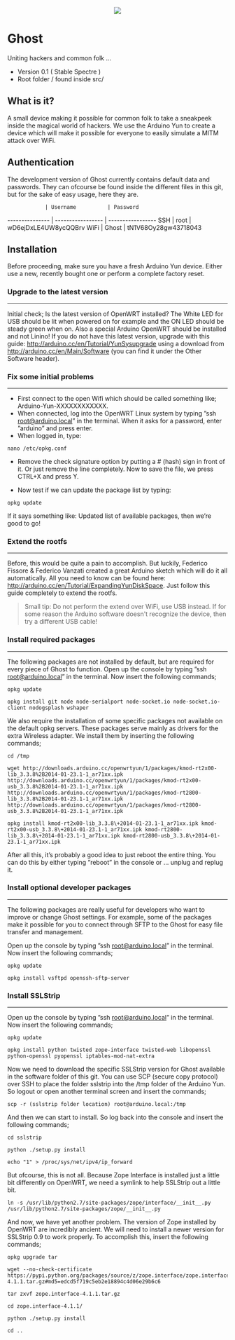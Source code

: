 <p align="center">
  <a href="http://projectghost.nl">
    <img src="http://projectghost.nl/assets/img/ghost_transparant.png"/>
  </a>
</p>

# Ghost

Uniting hackers and common folk ...

* Version 0.1 ( Stable Spectre )
* Root folder / found inside src/

## What is it?

A small device making it possible for common folk to take a sneakpeek inside the magical world of hackers. We use the Arduino Yun to create a device which will make it possible for everyone to easily simulate a MITM attack over WiFi.

## Authentication
The development version of Ghost currently contains default data and passwords.
They can ofcourse be found inside the different files in this git, but for the sake of easy usage, here they are.

                | Username          | Password
--------------- | ----------------- | -----------------
SSH             | root              | wD6ejDxLE4UW8ycQQBrv
WiFi            | Ghost             | tN1V68Oy28gw43718043

## Installation

Before proceeding, make sure you have a fresh Arduino Yun device. Either use a new, recently bought one or perform a complete factory reset.

### Upgrade to the latest version
----------------------

Initial check; Is the latest version of OpenWRT installed? The White LED for USB should be lit when powered on for example and the ON LED should be steady green when on.
Also a special Arduino OpenWRT should be installed and not Linino! If you do not have this latest version, upgrade with this guide: http://arduino.cc/en/Tutorial/YunSysupgrade using a download from http://arduino.cc/en/Main/Software (you can find it under the Other Software header).

### Fix some initial problems
----------------------

* First connect to the open Wifi which should be called something like; Arduino-Yun-XXXXXXXXXXXX.
* When connected, log into the OpenWRT Linux system by typing ”ssh root@arduino.local” in the terminal. When it asks for a password, enter ”arduino” and press enter.
* When logged in, type:
```
nano /etc/opkg.conf 
```
* Remove the check signature option by putting a # (hash) sign in front of it. Or just remove the line completely. Now to save the file, we press CTRL+X and press Y.

* Now test if we can update the package list by typing:
```
opkg update
```

If it says something like: Updated list of available packages, then we’re good to go!

### Extend the rootfs
----------------------

Before, this would be quite a pain to accomplish. But luckily, Federico Fissore & Federico Vanzati created a great Arduino sketch which will do it all automatically.
All you need to know can be found here: http://arduino.cc/en/Tutorial/ExpandingYunDiskSpace. Just follow this guide completely to extend the rootfs.

> Small tip: Do not perform the extend over WiFi, use USB instead. If for some reason the Arduino software doesn't recognize the device, then try a different USB cable!

### Install required packages
----------------------

The following packages are not installed by default, but are required for every piece of Ghost to function. Open up the console by typing ”ssh root@arduino.local” in the terminal.
Now insert the following commands;

```
opkg update
```
```
opkg install git node node-serialport node-socket.io node-socket.io-client nodogsplash wshaper
```

We also require the installation of some specific packages not available on the default opkg servers. These packages serve mainly as drivers for the extra Wireless adapter.
We install them by inserting the following commands;

```
cd /tmp
```
```
wget http://downloads.arduino.cc/openwrtyun/1/packages/kmod-rt2x00-lib_3.3.8%2B2014-01-23.1-1_ar71xx.ipk http://downloads.arduino.cc/openwrtyun/1/packages/kmod-rt2x00-usb_3.3.8%2B2014-01-23.1-1_ar71xx.ipk http://downloads.arduino.cc/openwrtyun/1/packages/kmod-rt2800-lib_3.3.8%2B2014-01-23.1-1_ar71xx.ipk http://downloads.arduino.cc/openwrtyun/1/packages/kmod-rt2800-usb_3.3.8%2B2014-01-23.1-1_ar71xx.ipk
```
```
opkg install kmod-rt2x00-lib_3.3.8\+2014-01-23.1-1_ar71xx.ipk kmod-rt2x00-usb_3.3.8\+2014-01-23.1-1_ar71xx.ipk kmod-rt2800-lib_3.3.8\+2014-01-23.1-1_ar71xx.ipk kmod-rt2800-usb_3.3.8\+2014-01-23.1-1_ar71xx.ipk
```

After all this, it’s probably a good idea to just reboot the entire thing. You can do this by either typing ”reboot” in the console or … unplug and replug it.

### Install optional developer packages
----------------------

The following packages are really useful for developers who want to improve or change Ghost settings. For example, some of the packages make it possible for you to connect through SFTP to the Ghost for easy file transfer and management.

Open up the console by typing ”ssh root@arduino.local” in the terminal. Now insert the following commands;

```
opkg update
```
```
opkg install vsftpd openssh-sftp-server
```

### Install SSLStrip
----------------------

Open up the console by typing ”ssh root@arduino.local” in the terminal. Now insert the following commands;

```
opkg update
```
```
opkg install python twisted zope-interface twisted-web libopenssl python-openssl pyopenssl iptables-mod-nat-extra
```

Now we need to download the specific SSLStrip version for Ghost available in the software folder of this git.
You can use SCP (secure copy protocol) over SSH to place the folder sslstrip into the /tmp folder of the Arduino Yun.
So logout or open another terminal screen and insert the commands;

```
scp -r (sslstrip folder location) root@arduino.local:/tmp
```

And then we can start to install. So log back into the console and insert the following commands;

```
cd sslstrip
```
```
python ./setup.py install
```
```
echo "1" > /proc/sys/net/ipv4/ip_forward
```

But ofcourse, this is not all. Because Zope Interface is installed just a little bit differently on OpenWRT, we need a symlink to help SSLStrip out a little bit.

```
ln -s /usr/lib/python2.7/site-packages/zope/interface/__init__.py /usr/lib/python2.7/site-packages/zope/__init__.py
```

And now, we have yet another problem. The version of Zope installed by OpenWRT are incredibly ancient. We will need to install a newer version for SSLStrip 0.9 to work properly.
To accomplish this, insert the following commands;

```
opkg upgrade tar
```

```
wget --no-check-certificate https://pypi.python.org/packages/source/z/zope.interface/zope.interface-4.1.1.tar.gz#md5=edcd5f719c5eb2e18894c4d06e29b6c6
```
```
tar zxvf zope.interface-4.1.1.tar.gz
```
```
cd zope.interface-4.1.1/
```
```
python ./setup.py install
```
```
cd ..
```
